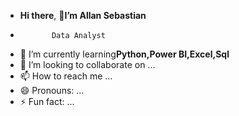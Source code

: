 - **Hi there**, 👋**I’m Allan Sebastian**
-            Data Analyst
- 🌱 I’m currently learning**Python,Power BI,Excel,Sql**
- 💞️ I’m looking to collaborate on ...
- 📫 How to reach me ...
- 😄 Pronouns: ...
- ⚡ Fun fact: ...

<!---
Allansebastian/Allansebastian is a ✨ special ✨ repository because its `README.md` (this file) appears on your GitHub profile.
You can click the Preview link to take a look at your changes.
--->
